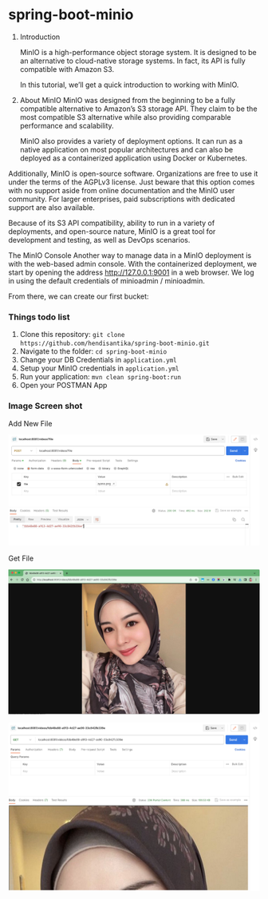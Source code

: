 # spring-boot-minio

1. Introduction

   MinIO is a high-performance object storage system. It is designed to be an alternative to cloud-native storage
   systems.
   In fact, its API is fully compatible with Amazon S3.

   In this tutorial, we’ll get a quick introduction to working with MinIO.

2. About MinIO
   MinIO was designed from the beginning to be a fully compatible alternative to Amazon’s S3 storage API.
   They claim to be the most compatible S3 alternative while also providing comparable performance and scalability.

   MinIO also provides a variety of deployment options. It can run as a native application on most popular architectures
   and can also be deployed as a containerized application using Docker or Kubernetes.

Additionally, MinIO is open-source software. Organizations are free to use it under the terms of the AGPLv3 license.
Just beware that this option comes with no support aside from online documentation and the MinIO user community.
For larger enterprises, paid subscriptions with dedicated support are also available.

Because of its S3 API compatibility, ability to run in a variety of deployments, and open-source nature,
MinIO is a great tool for development and testing, as well as DevOps scenarios.

The MinIO Console
Another way to manage data in a MinIO deployment is with the web-based admin console. With the containerized deployment,
we start by opening the address http://127.0.0.1:9001 in a web browser. We log in using the default credentials of
minioadmin / minioadmin.

From there, we can create our first bucket:

### Things todo list

1. Clone this repository: `git clone https://github.com/hendisantika/spring-boot-minio.git`
2. Navigate to the folder: `cd spring-boot-minio`
3. Change your DB Credentials in `application.yml`
4. Setup your MinIO credentials in `application.yml`
5. Run your application: `mvn clean spring-boot:run`
6. Open your POSTMAN App

### Image Screen shot

Add New File

![Add New File](img/add.png "Add New File")

Get File

![Get File](img/get.png "Get File")

![Get File](img/get2.png "Get File")
